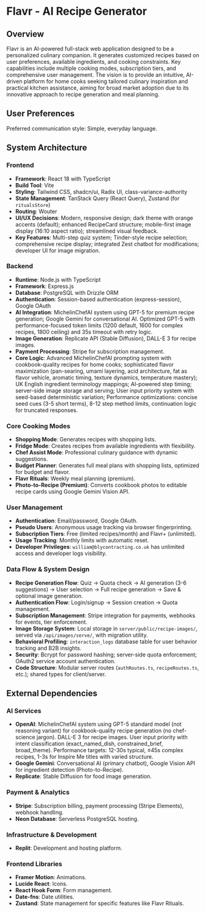 # Flavr - AI Recipe Generator

## Overview
Flavr is an AI-powered full-stack web application designed to be a personalized culinary companion. It generates customized recipes based on user preferences, available ingredients, and cooking constraints. Key capabilities include multiple cooking modes, subscription tiers, and comprehensive user management. The vision is to provide an intuitive, AI-driven platform for home cooks seeking tailored culinary inspiration and practical kitchen assistance, aiming for broad market adoption due to its innovative approach to recipe generation and meal planning.

## User Preferences
Preferred communication style: Simple, everyday language.

## System Architecture

### Frontend
- **Framework**: React 18 with TypeScript
- **Build Tool**: Vite
- **Styling**: Tailwind CSS, shadcn/ui, Radix UI, class-variance-authority
- **State Management**: TanStack Query (React Query), Zustand (for `ritualsStore`)
- **Routing**: Wouter
- **UI/UX Decisions**: Modern, responsive design; dark theme with orange accents (default); enhanced RecipeCard structure; mobile-first image display (16:10 aspect ratio); streamlined visual feedback.
- **Key Features**: Multi-step quiz system; Tinder-style recipe selection; comprehensive recipe display; integrated Zest chatbot for modifications; developer UI for image migration.

### Backend
- **Runtime**: Node.js with TypeScript
- **Framework**: Express.js
- **Database**: PostgreSQL with Drizzle ORM
- **Authentication**: Session-based authentication (express-session), Google OAuth
- **AI Integration**: MichelinChefAI system using GPT-5 for premium recipe generation; Google Gemini for conversational AI. Optimized GPT-5 with performance-focused token limits (1200 default, 1600 for complex recipes, 1800 ceiling) and 35s timeout with retry logic.
- **Image Generation**: Replicate API (Stable Diffusion), DALL-E 3 for recipe images.
- **Payment Processing**: Stripe for subscription management.
- **Core Logic**: Advanced MichelinChefAI prompting system with cookbook-quality recipes for home cooks; sophisticated flavor maximization (pan-searing, umami layering, acid architecture, fat as flavor vehicle, aromatic timing, texture dynamics, temperature mastery); UK English ingredient terminology mappings; AI-powered step timing; server-side image storage and serving; User input priority system with seed-based deterministic variation; Performance optimizations: concise seed cues (3-5 short terms), 8-12 step method limits, continuation logic for truncated responses.

### Core Cooking Modes
- **Shopping Mode**: Generates recipes with shopping lists.
- **Fridge Mode**: Creates recipes from available ingredients with flexibility.
- **Chef Assist Mode**: Professional culinary guidance with dynamic suggestions.
- **Budget Planner**: Generates full meal plans with shopping lists, optimized for budget and flavor.
- **Flavr Rituals**: Weekly meal planning (premium).
- **Photo-to-Recipe (Premium)**: Converts cookbook photos to editable recipe cards using Google Gemini Vision API.

### User Management
- **Authentication**: Email/password, Google OAuth.
- **Pseudo Users**: Anonymous usage tracking via browser fingerprinting.
- **Subscription Tiers**: Free (limited recipes/month) and Flavr+ (unlimited).
- **Usage Tracking**: Monthly limits with automatic reset.
- **Developer Privileges**: `william@blycontracting.co.uk` has unlimited access and developer logs visibility.

### Data Flow & System Design
- **Recipe Generation Flow**: Quiz -> Quota check -> AI generation (3-6 suggestions) -> User selection -> Full recipe generation -> Save & optional image generation.
- **Authentication Flow**: Login/signup -> Session creation -> Quota management.
- **Subscription Management**: Stripe integration for payments, webhooks for events, tier enforcement.
- **Image Storage System**: Local storage in `server/public/recipe-images/`, served via `/api/images/serve/`, with migration utility.
- **Behavioral Profiling**: `interaction_logs` database table for user behavior tracking and B2B insights.
- **Security**: Bcrypt for password hashing; server-side quota enforcement; OAuth2 service account authentication.
- **Code Structure**: Modular server routes (`authRoutes.ts`, `recipeRoutes.ts`, etc.); shared types for client/server.

## External Dependencies

### AI Services
- **OpenAI**: MichelinChefAI system using GPT-5 standard model (not reasoning variant) for cookbook-quality recipe generation (no chef-science jargon). DALL-E 3 for recipe images. User input priority with intent classification (exact_named_dish, constrained_brief, broad_theme). Performance targets: 12-30s typical, ≤45s complex recipes, 1-3s for Inspire Me titles with varied structure.
- **Google Gemini**: Conversational AI (primary chatbot), Google Vision API for ingredient detection (Photo-to-Recipe).
- **Replicate**: Stable Diffusion for food image generation.

### Payment & Analytics
- **Stripe**: Subscription billing, payment processing (Stripe Elements), webhook handling.
- **Neon Database**: Serverless PostgreSQL hosting.

### Infrastructure & Development
- **Replit**: Development and hosting platform.

### Frontend Libraries
- **Framer Motion**: Animations.
- **Lucide React**: Icons.
- **React Hook Form**: Form management.
- **Date-fns**: Date utilities.
- **Zustand**: State management for specific features like Flavr Rituals.